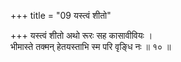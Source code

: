 +++
title = "09 यस्त्वं शीतो"

+++
यस्त्वं शीतो अथो रूरः सह कासावीवियः ।  
भीमास्ते तक्मन् हेतयस्ताभि स्म परि वृङ्धि नः ॥ १० ॥